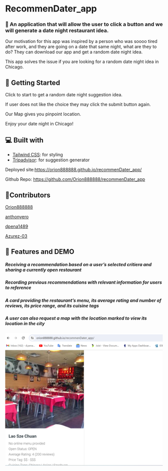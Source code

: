 # RecommenDater_app

### 🌟 An application that will allow the user to click a button and we will generate a date night restaurant idea.

Our motivation for this app was inspired by a person who was soooo tired after work, and they are going on a  date that same night, what are they to do? They can download our app and get a random date night idea. 

 This app solves the issue if you are looking for  a random date night idea in Chicago. 




## 🧐 Getting Started

Click to start to get a random date night suggestion idea.

If user does not like the choice they may click the submit button again.

Our Map gives you pinpoint location.

Enjoy your date night in Chicago!

## 💻 Built with
- [Tailwind CSS](https://tailwindcss.com/): for styling
- [Tripadvisor](https://rapidapi.com/DataCrawler/api/tripadvisor16/): for suggestion generator



Deployed site:https://orion888888.github.io/recommenDater_app/


Github Repo: https://github.com/Orion888888/recommenDater_app

## 🙇Contributors
[Orion888888](https://github.com/Orion888888)

[anthonyero](https://github.com/anthonyero)

[dpena1489](https://github.com/dpena1489)

[Azurez-03](https://github.com/Azurez-03)


## 🚀 Features and DEMO

##### Receiving a recommendation based on a user’s selected critiera and sharing a currently open restaurant

##### Recording previous recommendations with relevant information for users to reference

##### A card providing the restaurant’s menu, its average rating and number of reviews, its price range, and its cuisine tags

##### A user can also request a map with the location marked to view its location in the city

![image](assets\Demo.png) 



